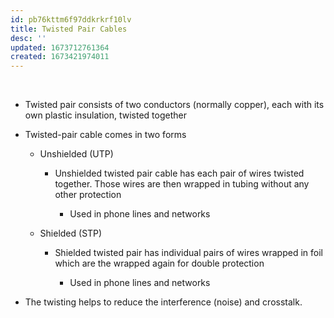 ```yaml
---
id: pb76kttm6f97ddkrkrf10lv
title: Twisted Pair Cables
desc: ''
updated: 1673712761364
created: 1673421974011
---
```


 

- Twisted pair consists of two conductors (normally copper), each with its own plastic insulation, twisted together

-   Twisted-pair cable comes in two forms

    -   Unshielded (UTP)
    
	    - Unshielded twisted pair cable has each pair of wires twisted together. Those wires are then wrapped in tubing without any other protection

	        -   Used in phone lines and networks

    -   Shielded (STP)

	    - Shielded twisted pair has individual pairs of wires wrapped in foil which are the wrapped again for double protection
	    
	        -   Used in phone lines and networks  

-   The twisting helps to reduce the interference (noise) and crosstalk.
